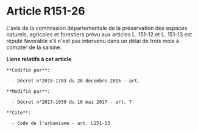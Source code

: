 # Article R151-26

L'avis de la commission départementale de la préservation des espaces naturels, agricoles et forestiers prévu aux articles L.
151-12 et L. 151-13 est réputé favorable s'il n'est pas intervenu dans un délai de trois mois à compter de la saisine.

**Liens relatifs à cet article**

	**Codifié par**:

	  - Décret n°2015-1783 du 28 décembre 2015 - art.

	**Modifié par**:

	  - Décret n°2017-1039 du 10 mai 2017 - art. 7

	**Cite**:

	  - Code de l'urbanisme - art. L151-13
